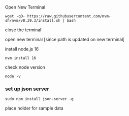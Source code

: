 
Open New Terminal


```
wget -qO- https://raw.githubusercontent.com/nvm-sh/nvm/v0.39.3/install.sh | bash
```

close the terminal

open new terminal [since path is updated on new terminal]

install node.js 16

```
nvm install 16
```

check node version

```
node -v
```

### set up json server

```
sudo npm install json-server -g
```

place holder for sample data

```
```
